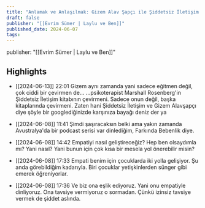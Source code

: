 ```yaml
---
title: "Anlamak ve Anlaşılmak: Gizem Alav Şapçı ile Şiddetsiz İletişim Rehberi"
draft: false
publisher: "[[Evrim Sümer | Laylu ve Ben]]"
published_date: 2024-06-07
tags:
---
```

publisher: "[[Evrim Sümer | Laylu ve Ben]]"


## Highlights
* [[2024-06-13]] 22:01  Gizem aynı zamanda yani sadece eğitmen değil, çok ciddi bir çevirmen de... ...psikoterapist Marshall Rosenberg'in Şiddetsiz İletişim kitabının çevirmeni. Sadece onun değil, başka kitaplarında çevirmeni. Zaten hani Şiddetsiz İletişim ve Gizem Alavşapçı diye şöyle bir googlediğinizde karşınıza bayağı deniz der ya

* [[2024-06-08]] 11:41  Şimdi şaşıracaksın belki ama yakın zamanda Avustralya'da bir podcast serisi var dinlediğim, Farkında Bebenlik diye.

* [[2024-06-08]] 14:42  Empatiyi nasıl geliştireceğiz? Hep ben olsaydımla mı? Yani nasıl? Yani bunun için çok kısa bir mesela yol önerebilir misin?

* [[2024-06-08]] 17:33  Empati benim için çocuklarda iki yolla gelişiyor. Şu anda görebildiğim kadarıyla. Biri çocuklar yetişkinlerden sünger gibi emerek öğreniyorlar.

* [[2024-06-08]] 17:36  Ve biz ona eşlik ediyoruz. Yani onu empatiyle dinliyoruz. Ona tavsiye vermiyoruz o sormadan. Çünkü izinsiz tavsiye vermek de şiddet aslında.

